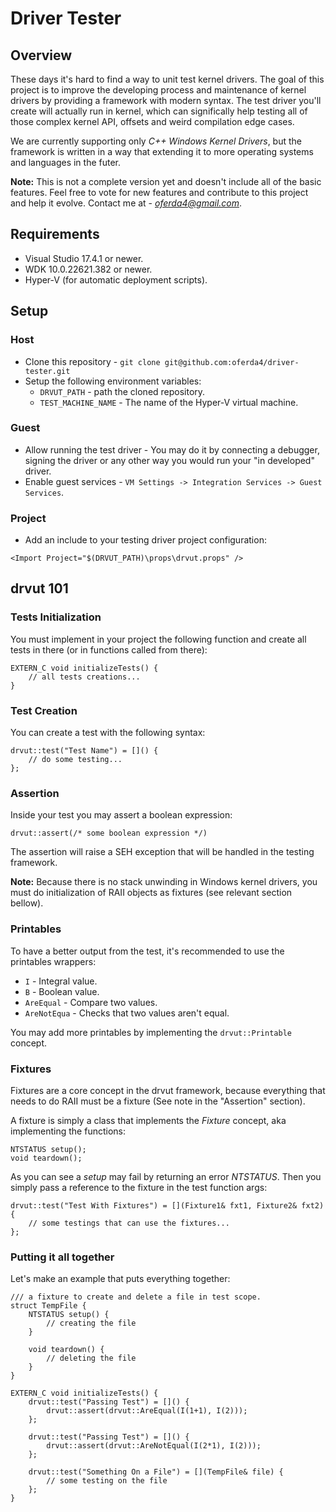 # Driver Tester #
## Overview ##
These days it's hard to find a way to unit test kernel drivers. The goal of this project is to improve the developing process and maintenance of kernel drivers by providing a framework with modern syntax. The test driver you'll create will actually run in kernel, which can significally help testing all of those complex kernel API, offsets and weird compilation edge cases.

We are currently supporting only *C++ Windows Kernel Drivers*, but the framework is written in a way that extending it to more operating systems and languages in the futer.

**Note:** This is not a complete version yet and doesn't include all of the basic features. Feel free to vote for new features and contribute to this project and help it evolve. Contact me at - *oferda4@gmail.com*. 


## Requirements ##
* Visual Studio 17.4.1 or newer.
* WDK 10.0.22621.382 or newer.
* Hyper-V (for automatic deployment scripts).


## Setup ##
### Host ###
* Clone this repository - `git clone git@github.com:oferda4/driver-tester.git`
* Setup the following environment variables:
    * `DRVUT_PATH` - path the cloned repository.
    * `TEST_MACHINE_NAME` - The name of the Hyper-V virtual machine.

### Guest ###
* Allow running the test driver - You may do it by connecting a debugger, signing the driver or any other way you would run your "in developed" driver.
* Enable guest services - `VM Settings -> Integration Services -> Guest Services`.

### Project ###
* Add an include to your testing driver project configuration:
```
<Import Project="$(DRVUT_PATH)\props\drvut.props" />
```


## drvut 101 ##
### Tests Initialization ###
You must implement in your project the following function and create all tests in there (or in functions called from there):
```
EXTERN_C void initializeTests() {
    // all tests creations...
}
```

### Test Creation ###
You can create a test with the following syntax:
```
drvut::test("Test Name") = []() { 
    // do some testing...
};
```

### Assertion ###
Inside your test you may assert a boolean expression:
```
drvut::assert(/* some boolean expression */)
```
The assertion will raise a SEH exception that will be handled in the testing framework. 

**Note:** Because there is no stack unwinding in Windows kernel drivers, you must do initialization of RAII objects as fixtures (see relevant section bellow).

### Printables ###
To have a better output from the test, it's recommended to use the printables wrappers:
* `I` - Integral value.
* `B` - Boolean value.
* `AreEqual` - Compare two values.
* `AreNotEqua` - Checks that two values aren't equal.

You may add more printables by implementing the `drvut::Printable` concept.

### Fixtures ###
Fixtures are a core concept in the drvut framework, because everything that needs to do RAII must be a fixture (See note in the "Assertion" section).

A fixture is simply a class that implements the *Fixture* concept, aka implementing the functions:
```
NTSTATUS setup();
void teardown();
```
As you can see a *setup* may fail by returning an error *NTSTATUS*.
Then you simply pass a reference to the fixture in the test function args:
```
drvut::test("Test With Fixtures") = [](Fixture1& fxt1, Fixture2& fxt2) {
    // some testings that can use the fixtures...
};
```

### Putting it all together
Let's make an example that puts everything together:
```
/// a fixture to create and delete a file in test scope.
struct TempFile {
    NTSTATUS setup() {
        // creating the file
    }

    void teardown() {
        // deleting the file
    }
}

EXTERN_C void initializeTests() {
    drvut::test("Passing Test") = []() {
        drvut::assert(drvut::AreEqual(I(1+1), I(2)));
    };

    drvut::test("Passing Test") = []() {
        drvut::assert(drvut::AreNotEqual(I(2*1), I(2)));
    };

    drvut::test("Something On a File") = [](TempFile& file) {
        // some testing on the file
    };
}
```